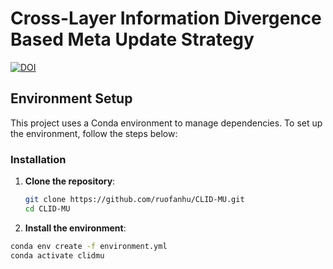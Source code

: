 
# Cross-Layer Information Divergence Based Meta Update Strategy

[![DOI](https://zenodo.org/badge/843203955.svg)](https://doi.org/10.5281/zenodo.15595960)


## Environment Setup

This project uses a Conda environment to manage dependencies. To set up the environment, follow the steps below:


### Installation

1. **Clone the repository**:
   ```bash
   git clone https://github.com/ruofanhu/CLID-MU.git
   cd CLID-MU
2. **Install the environment**:
```bash
conda env create -f environment.yml
conda activate clidmu

